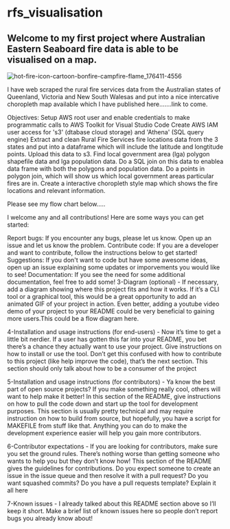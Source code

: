 # rfs_visualisation 

## Welcome to my first project where Australian Eastern Seaboard fire data is able to be visualised on a map.

![hot-fire-icon-cartoon-bonfire-campfire-flame_176411-4556 ](https://user-images.githubusercontent.com/114447057/222259332-d4362d20-cf4a-4c16-bf8c-76be67789bba.png)

I have web scraped the rural fire services data from the Australian states of Queenland, Victoria and New South Walesas and put into a nice intercative choropleth map available which I have published here.......link to come.

Objectives: 
Setup AWS root user and enable credentials to make programmatic calls to AWS Toolkit for Visual Studio Code
Create AWS IAM user access for 's3' (dtabase cloud storage) and 'Athena' (SQL query engine)
Extract and clean Rural Fire Services fire locations data from the 3 states and put into a dataframe which will include the latitude and longtitude points. Upload this data to s3.
Find local government area (lga) polygon shapefile data and lga population data. Do a SQL join on this data to enablea data frame with both the polygons and population data.
Do a points in polygon join, which will show us which local government areas particular fires are in.
Create a interactive choropleth style map which shows the fire locations and relevant information. 

Please see my flow chart below.....


I welcome any and all contributions! Here are some ways you can get started:

Report bugs: If you encounter any bugs, please let us know. Open up an issue and let us know the problem.
Contribute code: If you are a developer and want to contribute, follow the instructions below to get started!
Suggestions: If you don't want to code but have some awesome ideas, open up an issue explaining some updates or imporvements you would like to see!
Documentation: If you see the need for some additional documentation, feel free to add some!
3-Diagram (optional) - If necessary, add a diagram showing where this project fits and how it works. If it’s a CLI tool or a graphical tool, this would be a great opportunity to add an animated GIF of your project in action. Even better, adding a youtube video demo of your project to your README could be very beneficial to gaining more users.This could be a flow diagram here.

4-Installation and usage instructions (for end-users) - Now it’s time to get a little bit nerdier. If a user has gotten this far into your README, you bet there’s a chance they actually want to use your project. Give instructions on how to install or use the tool. Don’t get this confused with how to contribute to this project (like help improve the code), that’s the next section. This section should only talk about how to be a consumer of the project

5-Installation and usage instructions (for contributors) - Ya know the best part of open source projects? If you make something really cool, others will want to help make it better! In this section of the README, give instructions on how to pull the code down and start up the tool for development purposes. This section is usually pretty technical and may require instruction on how to build from source, but hopefully, you have a script for MAKEFILE from stuff like that. Anything you can do to make the development experience easier will help you gain more contributors.

6-Contributor expectations - If you are looking for contributors, make sure you set the ground rules. There’s nothing worse than getting someone who wants to help you but they don’t know how! This section of the README gives the guidelines for contributions. Do you expect someone to create an issue in the issue queue and then resolve it with a pull request? Do you want squashed commits? Do you have a pull requests template? Explain it all here

7-Known issues - I already talked about this README section above so I’ll keep it short. Make a brief list of known issues here so people don’t report bugs you already know about!



